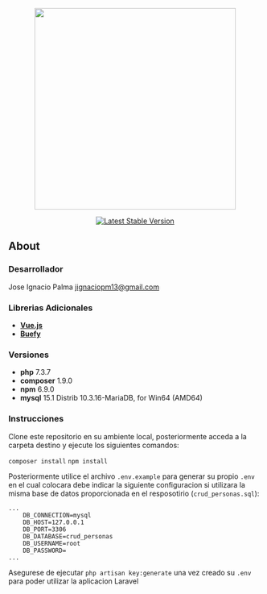 <p align="center"><img src="https://res.cloudinary.com/dtfbvvkyp/image/upload/v1566331377/laravel-logolockup-cmyk-red.svg" width="400"></p>

<p align="center">
<a href="https://packagist.org/packages/laravel/framework"><img src="https://poser.pugx.org/laravel/framework/v/stable.svg" alt="Latest Stable Version"></a>
</p>

## About

### Desarrollador

Jose Ignacio Palma [jignaciopm13@gmail.com](mailto:jignaciopm13@gmail.com)

### Librerias Adicionales

- **[Vue.js](https://vuejs.org/)**
- **[Buefy](https://buefy.org/)**

### Versiones

- **php** 7.3.7
- **composer** 1.9.0
- **npm** 6.9.0
- **mysql**  15.1 Distrib 10.3.16-MariaDB, for Win64 (AMD64)

### Instrucciones

Clone este repositorio en su ambiente local, posteriormente acceda a la carpeta destino y ejecute los siguientes comandos:

```composer install```
```npm install```

Posteriormente utilice el archivo `.env.example` para generar su propio `.env` en el cual colocara debe indicar la siguiente configuracion si utilizara la misma base de datos proporcionada en el resposotirio (`crud_personas.sql`):

```
...
    DB_CONNECTION=mysql
    DB_HOST=127.0.0.1
    DB_PORT=3306
    DB_DATABASE=crud_personas
    DB_USERNAME=root
    DB_PASSWORD=
...
```

Asegurese de ejecutar `php artisan key:generate` una vez creado su `.env` para poder utilizar la aplicacion Laravel
